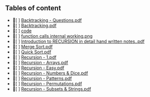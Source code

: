 ## Tables of content
- 📄[ ] [Backtracking - Questions.pdf](./Backtracking%20-%20Questions.pdf)
- 📄[ ] [Backtracking.pdf](./Backtracking.pdf)
- 📁[ ] [code](./code)
- 📄[ ] [function calls internal working.png](./function%20calls%20internal%20working.png)
- 📄[ ] [Introduction to RECURSION in detail hand written notes..pdf](./Introduction%20to%20RECURSION%20in%20detail%20hand%20written%20notes..pdf)
- 📄[ ] [Merge Sort.pdf](./Merge%20Sort.pdf)
- 📄[ ] [Quick Sort.pdf](./Quick%20Sort.pdf)
- 📄[ ] [Recursion - 1.pdf](./Recursion%20-%201.pdf)
- 📄[ ] [Recursion - Arrays.pdf](./Recursion%20-%20Arrays.pdf)
- 📄[ ] [Recursion - Easy.pdf](./Recursion%20-%20Easy.pdf)
- 📄[ ] [Recursion - Numbers & Dice.pdf](./Recursion%20-%20Numbers%20&%20Dice.pdf)
- 📄[ ] [Recursion - Patterns.pdf](./Recursion%20-%20Patterns.pdf)
- 📄[ ] [Recursion - Permutations.pdf](./Recursion%20-%20Permutations.pdf)
- 📄[ ] [Recursion - Subsets & Strings.pdf](./Recursion%20-%20Subsets%20&%20Strings.pdf)

